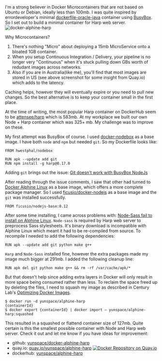I'm a strong believer in Docker Microcontainers that are not based on Ubuntu or Debian, ideally less than 100mb. I was quite inspired by errordeveloper's minimal [dockerfile-oracle-java](https://github.com/errordeveloper/dockerfile-oracle-java) container using [BusyBox](https://registry.hub.docker.com/_/busybox/). So I set out to build a minimal container for Harp web server.
![docker-alphine-harp](/img/projects/docker-alphine-harp.png)

Why Microcontainers?
1. There's nothing "Micro" about deploying a 15mb MicroService onto a bloated 1GB container.
2. When you setup Continuous Integration / Delivery, your pipeline is no longer very "Continuous" when it's stuck pulling down GBs worth of redudant images across networks.
3. Also if you are in Australia(like me), you'll find that most images are stored in US (see above screenshot for some insight from Quay.io) which adds to the latency.

Caching helps, however they will eventually expire or you need to pull new changes. So the best alternative is to keep your container small in the first place.

At the time of writing, the most popular Harp container on DockerHub seem to be [attensee/harp](https://registry.hub.docker.com/u/attensee/harp/) which is 583mb. At my workplace we built our own Node + Harp container which was 325+ mb. My challenge was to improve on these.

My first attempt was BusyBox of course. I used [docker-nodebox](https://github.com/hwestphal/docker-nodebox) as a base image. I have both `node` and `npm` but needed `git`. So my Dockerfile looks like:

```
FROM hwestphal/nodebox

RUN apk --update add git
RUN npm install -g harp@0.17.0
```

Adding `git` brings out the issue: [Git doesn't work with BusyBox NodeJs](https://github.com/nodesource/docker-node-legacy/issues/14)

After reading through the issue comments, I saw that other had turned to [Docker Alphine Linux](https://github.com/gliderlabs/docker-alpine) as a base image, which offers a more complete package manager. So I used [ficusio/docker-nodejs](https://github.com/ficusio/docker-nodejs) as a base image and the `git` was installed successfully.

```
FROM ficusio/nodejs-base:0.12
```

After some time installing, I came across problems with: [Node-Sass fail to install on Alphine Linux](https://github.com/sass/node-sass/issues/808). `Node-sass` is required by Harp web server to preprocess Sass stylesheets. It's binary download is incompatible with Alphine Linux which meant it had to be re-compiled from source. To recompile I needed to add the following dependencies:

```
RUN apk --update add git python make g++
```
`Harp` and `Node-Sass` installed fine, however the extra packages made my image much bigger at 291mb. I added the following cleanup line:

```
RUN apk del git python make g++ && rm -rf /var/cache/apk/*
```

But that doesn't help since adding extra layers in Docker will only result in more space being consumed rather than less. To reclaim the space freed up by deleting the files, I need to squash my image as described in Century Lab's [Optimizing Docker Images](http://www.centurylinklabs.com/optimizing-docker-images/).

```
$ docker run -d yunspace/alphine-harp
{containerId}
$ docker export {containerId} | docker import – yunspace/alphine-harp:squashed
```

This resulted in a squashed or flattend container size of 127mb. Quite certain is this the smallest possible container with Node and Harp web server. Check it out and let me know if you have ideas for improvement:

* github: [yunspace/docker-alphine-harp](https://github.com/yunspace/docker-alphine-harp)
* quay.io: [quay.io/yunspace/alphine-harp](https://quay.io/repository/yunspace/alphine-harp/) [![Docker Repository on Quay.io](https://quay.io/repository/yunspace/alphine-harp/status "Docker Repository on Quay.io")](https://quay.io/repository/yunspace/alphine-harp)
* dockerhub: [yunspace/alphine-harp](https://registry.hub.docker.com/u/yunspace/alphine-harp/)
